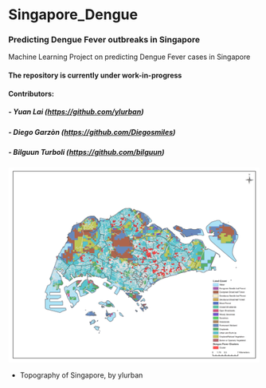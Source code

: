 # Singapore_Dengue
### Predicting Dengue Fever outbreaks in Singapore
Machine Learning Project on predicting Dengue Fever cases in Singapore
#### The repository is currently under work-in-progress
#### Contributors:
##### - Yuan Lai (https://github.com/ylurban)
##### - Diego Garzòn (https://github.com/Diegosmiles)
##### - Bilguun Turboli (https://github.com/bilguun)

![Alt tag](Map_Sing.png)
- Topography of Singapore, by ylurban
